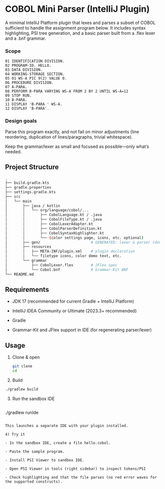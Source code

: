 # COBOL Mini Parser (IntelliJ Plugin)

A minimal IntelliJ Platform plugin that lexes and parses a subset of COBOL sufficient to handle the assignment program below. It includes syntax highlighting, PSI tree generation, and a basic parser built from a .flex lexer and a .bnf grammar.

### Scope

```code
01 IDENTIFICATION DIVISION.
02 PROGRAM-ID. HELLO.
03 DATA DIVISION.
04 WORKING-STORAGE SECTION.
05 01 WS-A PIC 9(2) VALUE 0.
06 PROCEDURE DIVISION.
07 A-PARA.
08 PERFORM B-PARA VARYING WS-A FROM 2 BY 2 UNTIL WS-A=12
09 STOP RUN.
10 B-PARA.
11 DISPLAY 'B-PARA ' WS-A.
12 DISPLAY 'B-PARA'.
```

### Design goals

Parse this program exactly, and not fail on minor adjustments (line reordering, duplication of lines/paragraphs, trivial whitespace).

Keep the grammar/lexer as small and focused as possible—only what’s needed.

## Project Structure

```bash
.
├── build.gradle.kts
├── gradle.properties
├── settings.gradle.kts
├── src
│   └── main
│       ├── java / kotlin
│       │   └── org/language/cobol/...
│       │       ├── CobolLanguage.kt / .java
│       │       ├── CobolFileType.kt / .java
│       │       ├── CobolLexerAdapter.kt
│       │       ├── CobolParserDefinition.kt
│       │       ├── CobolSyntaxHighlighter.kt
│       │       └── (color settings page, icons, etc. optional)
│       ├── gen/                       # GENERATED: lexer & parser (don’t edit)
│       ├── resources
│       │   ├── META-INF/plugin.xml    # plugin declaration
│       │   └── filetype icons, color demo text, etc.
│       └── grammar
│           ├── CobolLexer.flex        # JFlex spec
│           └── Cobol.bnf              # Grammar-Kit BNF
└── README.md
```

## Requirements

- JDK 17 (recommended for current Gradle + IntelliJ Platform)

- IntelliJ IDEA Community or Ultimate (2023.3+ recommended)

- Gradle

- Grammar-Kit and JFlex support in IDE (for regenerating parser/lexer)

## Usage

1) Clone & open
   ```bash
   git clone 
   cd 
   ```
   
2) Build
  ```bash
  ./gradlew build
  ```
3) Run the sandbox IDE
    ```bash
  ./gradlew runIde
  ```

This launches a separate IDE with your plugin installed.

4) Try it

- In the sandbox IDE, create a file hello.cobol.

- Paste the sample program.

- Install PSI Viewer to sandbox IDE.

- Open PSI Viewer in tools (right sidebar) to inspect tokens/PSI

- Check highlighting and that the file parses (no red error waves for the supported constructs).
